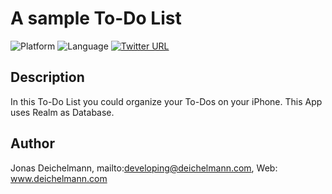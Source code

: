 # A sample To-Do List
 ![Platform](https://img.shields.io/badge/platform-iOS-blue.svg)  ![Language](https://img.shields.io/badge/language-Swift-brightgreen.svg)  [![Twitter URL](https://img.shields.io/twitter/url/http/shields.io.svg?style=social)](https://twitter.com/jdeichelmann)
## Description
In this To-Do List you could organize your To-Dos on your iPhone. This App uses Realm as Database.
## Author
Jonas Deichelmann, mailto:developing@deichelmann.com, Web: www.deichelmann.com
